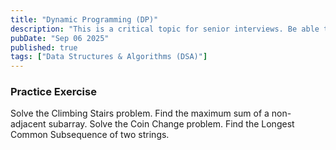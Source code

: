 ```yaml
---
title: "Dynamic Programming (DP)"
description: "This is a critical topic for senior interviews. Be able to identify a DP problem by recognizing optimal substructure and overlapping subproblems. Differentiate between memoization (top-down) and tabulation (bottom-up) approaches."
pubDate: "Sep 06 2025"
published: true
tags: ["Data Structures & Algorithms (DSA)"]
---
```


### Practice Exercise

Solve the Climbing Stairs problem. Find the maximum sum of a non-adjacent subarray. Solve the Coin Change problem. Find the Longest Common Subsequence of two strings.
